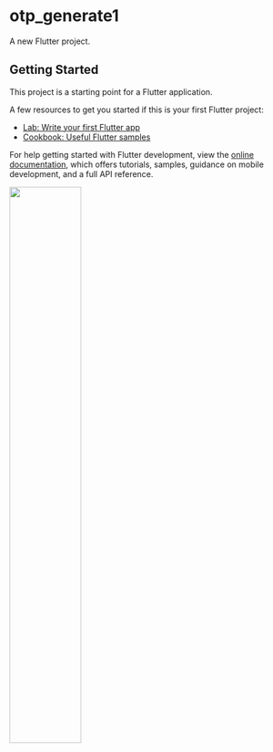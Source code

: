 # otp_generate1

A new Flutter project.

## Getting Started

This project is a starting point for a Flutter application.

A few resources to get you started if this is your first Flutter project:

- [Lab: Write your first Flutter app](https://docs.flutter.dev/get-started/codelab)
- [Cookbook: Useful Flutter samples](https://docs.flutter.dev/cookbook)

For help getting started with Flutter development, view the
[online documentation](https://docs.flutter.dev/), which offers tutorials,
samples, guidance on mobile development, and a full API reference.
<p>

<img src ="(https://user-images.githubusercontent.com/119837659/221787952-4a744261-3dd3-45b6-a265-ca8026a20d9d.PNG)" height="50%" width="50%">
</p>
